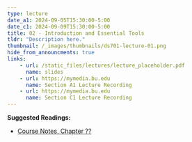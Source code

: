 ```yaml
---
type: lecture
date_a1: 2024-09-05T15:30:00-5:00
date_c1: 2024-09-09T15:30:00-5:00
title: 02 - Introduction and Essential Tools
tldr: "Description here."
thumbnail: /_images/thumbnails/ds701-lecture-01.png
hide_from_announcments: true
links: 
    - url: /static_files/lectures/lecture_placeholder.pdf
      name: slides
    - url: https://mymedia.bu.edu
      name: Section A1 Lecture Recording
    - url: https://mymedia.bu.edu
      name: Section C1 Lecture Recording
---
```


**Suggested Readings:**
- [Course Notes, Chapter ??](https://tools4ds.github.io/DS701-Course-Notes/)

